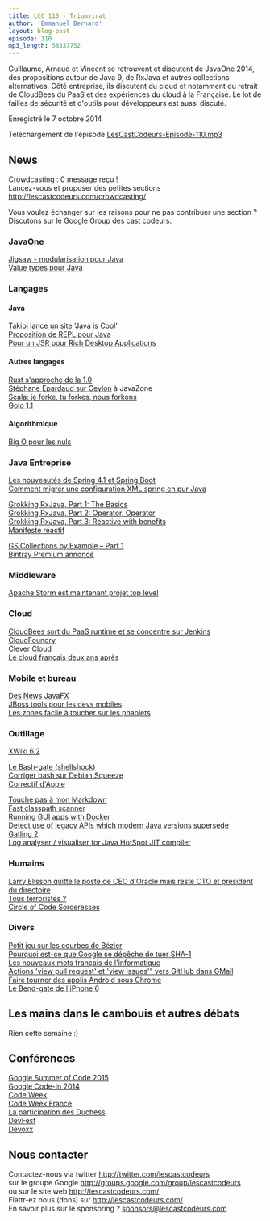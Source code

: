 ```yaml
---
title: LCC 110 - Triumvirat
author: 'Emmanuel Bernard'
layout: blog-post
episode: 110
mp3_length: 58337752
---
```

Guillaume, Arnaud et Vincent se retrouvent et discutent de JavaOne 2014, des propositions autour de Java 9,
de RxJava et autres collections alternatives.
Côté entreprise, ils discutent du cloud et notamment du retrait de CloudBees du PaaS
et des expériences du cloud à la Française.
Le lot de failles de sécurité et d'outils pour développeurs est aussi discuté.

Enregistré le 7 octobre 2014

Téléchargement de l'épisode [LesCastCodeurs-Episode-110.mp3](http://traffic.libsyn.com/lescastcodeurs/LesCastCodeurs-Episode-110.mp3)  

## News

Crowdcasting : 0 message reçu !  
Lancez-vous et proposer des petites sections <http://lescastcodeurs.com/crowdcasting/>  

Vous voulez échanger sur les raisons pour ne pas contribuer une section ?
Discutons sur le Google Group des cast codeurs.

### JavaOne

[Jigsaw - modularisation pour Java](http://openjdk.java.net/projects/jigsaw/)  
[Value types pour Java](http://cr.openjdk.java.net/~jrose/values/values-0.html)  

###  Langages

#### Java

[Takipi lance un site 'Java is Cool'](http://www.javais.cool/)  
[Proposition de REPL pour Java](https://bugs.openjdk.java.net/browse/JDK-8043364)  
[Pour un JSR pour Rich Desktop Applications](http://www.jroller.com/aalmiray/entry/it_s_time_for_a)  

#### Autres langages

[Rust s'approche de la 1.0](http://blog.rust-lang.org/2014/09/15/Rust-1.0.html)  
[Stéphane Epardaud sur Ceylon](http://2014.javazone.no/presentation.html?id=bab28836) à JavaZone  
[Scala: je forke, tu forkes, nous forkons](http://www.infoq.com/news/2014/09/scala-compiler-forks?utm_campaign=infoq_content&utm_source=infoq&utm_medium=feed&utm_term=global&utm_reader=feedly#.VBtMnWhJ9mx.twitter)  
[Golo 1.1](http://golo-lang.org/news/2014/09/22/golo-1.1.0/)  

#### Algorithmique

[Big O pour les nuls](https://www.interviewcake.com/big-o-notation-time-and-space-complexity)  

###  Java Entreprise

[Les nouveautés de Spring 4.1 et Spring Boot](http://www.duchess-france.org/les-nouveautes-de-spring-4-1-et-spring-boot/)  
[Comment migrer une configuration XML spring en pur Java](http://javamind-fr.blogspot.fr/2014/09/comment-migrer-une-application-spring.html)  

[Grokking RxJava, Part 1: The Basics](http://blog.danlew.net/2014/09/15/grokking-rxjava-part-1/)  
[Grokking RxJava, Part 2: Operator, Operator](http://blog.danlew.net/2014/09/22/grokking-rxjava-part-2/)  
[Grokking RxJava, Part 3: Reactive with benefits](http://blog.danlew.net/2014/09/30/grokking-rxjava-part-3/)  
[Manifeste réactif](http://www.reactivemanifesto.org/)  

[GS Collections by Example – Part 1](http://www.infoq.com/articles/GS-Collections-by-Example-1)  
[Bintray Premium annoncé](https://www.youtube.com/watch?v=DgGDiPifeKI)  

###  Middleware

[Apache Storm est maintenant projet top level](http://hortonworks.com/blog/apache-storm-graduates-top-level-project/#.VCFsN7AjuhQ.twitter)  

###  Cloud

[CloudBees sort du PaaS runtime et se concentre sur Jenkins](http://ow.ly/BmRgw)  
[CloudFoundry](http://cloudfoundry.org)  
[Clever Cloud](https://www.clever-cloud.com)  
[Le cloud français deux ans après](http://www.lesechos.fr/tech-medias/hightech/0203783638727-deux-ans-apres-le-triste-bilan-du-cloud-francais-1043833.php)  

### Mobile et bureau

[Des News JavaFX](http://jonathangiles.net/blog/?p=1809)  
[JBoss tools pour les devs mobiles](http://www.youtube.com/playlist?list=PLuWlr4oKSRUb7T69rE557VCRFNFeZMZud)  
[Les zones facile à toucher sur les phablets](http://buff.ly/1mdZay4)  

###  Outillage

[XWiki 6.2](http://www.xwiki.org/xwiki/bin/view/ReleaseNotes/ReleaseNotesXWiki62)  

[Le Bash-gate (shellshock)](http://alblue.bandlem.com/2014/09/bash-remote-vulnerability.html)  
[Corriger bash sur Debian Squeeze](https://dmsimard.com/2014/09/25/the-bash-cve-2014-6271-shellshock-vulnerability/)  
[Correctif d'Apple](http://www.nextinpact.com/news/90161-apple-corrige-deux-failles-liees-a-shellshock-mais-deux-autres-sont-deja-la.htm)  

[Touche pas à mon Markdown](http://blog.codinghorror.com/standard-markdown-is-now-common-markdown/)  
[Fast classpath scanner](https://github.com/lukehutch/fast-classpath-scanner)  
[Running GUI apps with Docker](http://fabiorehm.com/blog/2014/09/11/running-gui-apps-with-docker/)  
[Detect use of legacy APIs which modern Java versions supersede](https://github.com/andrewgaul/modernizer-maven-plugin)  
[Gatling 2](http://gatling.io/docs/2.0.0/project/migration_guides/1.5.x-to-2.0.html#x-to-2-0)  
[Log analyser / visualiser for Java HotSpot JIT compiler](https://github.com/AdoptOpenJDK/jitwatch)   

###  Humains

[Larry Elisson quitte le poste de CEO d'Oracle mais reste CTO et président du directoire](http://www.bloomberg.com/news/2014-09-18/oracle-s-ellison-steps-down-as-ceo-replaced-by-hurd-and-catz.html)  
[Tous terroristes ?](https://presumes-terroristes.fr/index.html)  
[Circle of Code Sorceresses](http://codesorceresses.eu)  

###  Divers

[Petit jeu sur les courbes de Bézier](http://bezier.method.ac/)  
[Pourquoi est-ce que Google se dépêche de tuer SHA-1](https://konklone.com/post/why-google-is-hurrying-the-web-to-kill-sha-1)  
[Les nouveaux mots français de l'informatique](http://www.journaldugeek.com/2014/09/16/le-back-office-devient-larriere-guichet-alors-que-la-thumbnail-devient-limagette/)  
[Actions 'view pull request' et 'view issues'" vers GitHub dans GMail](https://github.com/blog/1891-view-issue-pull-request-buttons-for-gmail)  
[Faire tourner des applis Android sous Chrome](https://github.com/vladikoff/chromeos-apk)  
[Le Bend-gate de l'iPhone 6](http://www.macrumors.com/2014/09/23/iphone-6-plus-bending-pockets/)  

##  Les mains dans le cambouis et autres débats

Rien cette semaine :)

##  Conférences

[Google Summer of Code 2015](https://developers.google.com/open-source/soc/)  
[Google Code-In 2014](https://developers.google.com/open-source/gci/)  
[Code Week](http://codeweek.eu)  
[Code Week France](http://www.codeweekfrance.org)  
[La participation des Duchess](http://www.duchess-france.org/les-duchess-en-region-se-mobilisent-pour-la-codeweek/)  
[DevFest](http://devfest.gdgnantes.com)  
[Devoxx](http://www.devoxx.be)  

## Nous contacter

Contactez-nous via twitter <http://twitter.com/lescastcodeurs>  
sur le groupe Google <http://groups.google.com/group/lescastcodeurs>  
ou sur le site web <http://lescastcodeurs.com/>  
Flattr-ez nous (dons) sur <http://lescastcodeurs.com/>  
En savoir plus sur le sponsoring ? [sponsors@lescastcodeurs.com](mailto:sponsors@lescastcodeurs.com)
